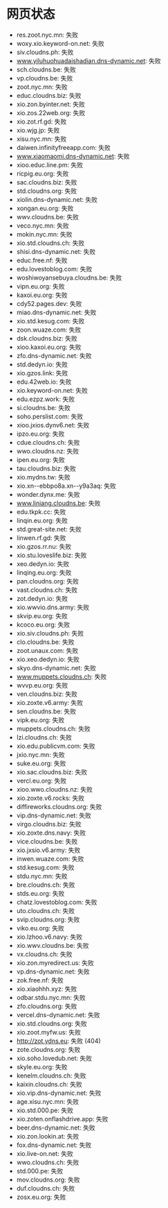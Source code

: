 # 网页状态
- res.zoot.nyc.mn: 失败
- woxy.xio.keyword-on.net: 失败
- siv.cloudns.ph: 失败
- www.yiluhuohuadaishadian.dns-dynamic.net: 失败
- sch.cloudns.be: 失败
- vp.cloudns.be: 失败
- zoot.nyc.mn: 失败
- educ.cloudns.biz: 失败
- xio.zon.byinter.net: 失败
- xio.zos.22web.org: 失败
- xio.zot.rf.gd: 失败
- xio.wjg.jp: 失败
- xisu.nyc.mn: 失败
- daiwen.infinityfreeapp.com: 失败
- www.xiaomaomi.dns-dynamic.net: 失败
- xioo.educ.line.pm: 失败
- ricpig.eu.org: 失败
- sac.cloudns.biz: 失败
- std.cloudns.org: 失败
- xiolin.dns-dynamic.net: 失败
- xongan.eu.org: 失败
- wwv.cloudns.be: 失败
- veco.nyc.mn: 失败
- mokin.nyc.mn: 失败
- xio.std.cloudns.ch: 失败
- shisi.dns-dynamic.net: 失败
- educ.free.nf: 失败
- edu.lovestoblog.com: 失败
- woshiwoyansebuya.cloudns.be: 失败
- vipn.eu.org: 失败
- kaxoi.eu.org: 失败
- cdy52.pages.dev: 失败
- miao.dns-dynamic.net: 失败
- xio.std.kesug.com: 失败
- zoon.wuaze.com: 失败
- dsk.cloudns.biz: 失败
- xioo.kaxoi.eu.org: 失败
- zfo.dns-dynamic.net: 失败
- std.dedyn.io: 失败
- xio.gzos.link: 失败
- edu.42web.io: 失败
- xio.keyword-on.net: 失败
- edu.ezpz.work: 失败
- si.cloudns.be: 失败
- soho.perslist.com: 失败
- xioo.jxios.dynv6.net: 失败
- ipzo.eu.org: 失败
- cdue.cloudns.ch: 失败
- wwo.cloudns.nz: 失败
- ipen.eu.org: 失败
- tau.cloudns.biz: 失败
- xio.mydns.tw: 失败
- xio.xn--ebbpo8a.xn--y9a3aq: 失败
- wonder.dynx.me: 失败
- www.liniang.cloudns.be: 失败
- edu.tkpk.cc: 失败
- linqin.eu.org: 失败
- std.great-site.net: 失败
- linwen.rf.gd: 失败
- xio.gzos.rr.nu: 失败
- xio.stu.loveslife.biz: 失败
- xeo.dedyn.io: 失败
- linqing.eu.org: 失败
- pan.cloudns.org: 失败
- vast.cloudns.ch: 失败
- zot.dedyn.io: 失败
- xio.wwvio.dns.army: 失败
- skvip.eu.org: 失败
- kcoco.eu.org: 失败
- xio.siv.cloudns.ph: 失败
- clo.cloudns.be: 失败
- zoot.unaux.com: 失败
- xio.xeo.dedyn.io: 失败
- skyo.dns-dynamic.net: 失败
- www.muppets.cloudns.ch: 失败
- wvvp.eu.org: 失败
- ven.cloudns.biz: 失败
- xio.zoxte.v6.army: 失败
- sen.cloudns.be: 失败
- vipk.eu.org: 失败
- muppets.cloudns.ch: 失败
- lzi.cloudns.ch: 失败
- xio.edu.publicvm.com: 失败
- jxio.nyc.mn: 失败
- suke.eu.org: 失败
- xio.sac.cloudns.biz: 失败
- vercl.eu.org: 失败
- xioo.wwo.cloudns.nz: 失败
- xio.zoxte.v6.rocks: 失败
- diffireworks.cloudns.org: 失败
- vip.dns-dynamic.net: 失败
- virgo.cloudns.biz: 失败
- xio.zoxte.dns.navy: 失败
- vice.cloudns.be: 失败
- xio.jxsio.v6.army: 失败
- inwen.wuaze.com: 失败
- std.kesug.com: 失败
- stdu.nyc.mn: 失败
- bre.cloudns.ch: 失败
- stds.eu.org: 失败
- chatz.lovestoblog.com: 失败
- uto.cloudns.ch: 失败
- svip.cloudns.org: 失败
- viko.eu.org: 失败
- xio.lzhoo.v6.navy: 失败
- xio.wwv.cloudns.be: 失败
- vx.cloudns.ch: 失败
- xio.zon.myredirect.us: 失败
- vp.dns-dynamic.net: 失败
- zok.free.nf: 失败
- xio.xiaohhh.xyz: 失败
- odbar.stdu.nyc.mn: 失败
- zfo.cloudns.org: 失败
- vercel.dns-dynamic.net: 失败
- xio.std.cloudns.org: 失败
- xio.zoot.myfw.us: 失败
- http://zot.ydns.eu: 失败 (404)
- zote.cloudns.org: 失败
- xio.soho.lovedub.net: 失败
- skyle.eu.org: 失败
- kenelm.cloudns.ch: 失败
- kaixin.cloudns.ch: 失败
- xio.vip.dns-dynamic.net: 失败
- age.xisu.nyc.mn: 失败
- xio.std.000.pe: 失败
- xio.zoten.onflashdrive.app: 失败
- beer.dns-dynamic.net: 失败
- xio.zon.lookin.at: 失败
- fox.dns-dynamic.net: 失败
- xio.live-on.net: 失败
- wwo.cloudns.ch: 失败
- std.000.pe: 失败
- mov.cloudns.org: 失败
- duf.cloudns.ch: 失败
- zosx.eu.org: 失败
